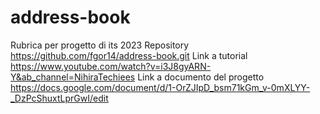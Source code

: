 # address-book
Rubrica per progetto di its 2023
Repository https://github.com/fgor14/address-book.git
Link a tutorial https://www.youtube.com/watch?v=i3J8gyARN-Y&ab_channel=NihiraTechiees
Link a documento del progetto https://docs.google.com/document/d/1-OrZJIpD_bsm71kGm_v-0mXLYY-_DzPcShuxtLprGwI/edit
